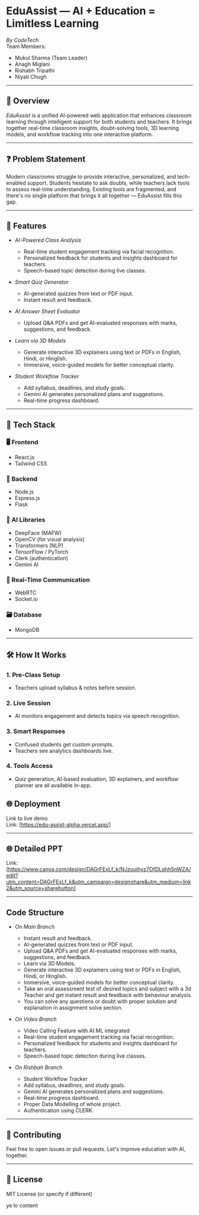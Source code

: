 # EduAssist — AI + Education = Limitless Learning

*By CodeTech*  
Team Members:
- Mukul Sharma (Team Leader)
- Anagh Miglani
- Rishabh Tripathi
- Niyati Chugh

---

## 🚀 Overview

*EduAssist* is a unified AI-powered web application that enhances classroom learning through intelligent support for both students and teachers. It brings together real-time classroom insights, doubt-solving tools, 3D learning models, and workflow tracking into one interactive platform.

---

## ❓ Problem Statement

Modern classrooms struggle to provide interactive, personalized, and tech-enabled support. Students hesitate to ask doubts, while teachers lack tools to assess real-time understanding. Existing tools are fragmented, and there's no single platform that brings it all together — EduAssist fills this gap.

---

## 🌟 Features

- *AI-Powered Class Analysis*
  - Real-time student engagement tracking via facial recognition.
  - Personalized feedback for students and insights dashboard for teachers.
  - Speech-based topic detection during live classes.

- *Smart Quiz Generator*
  - AI-generated quizzes from text or PDF input.
  - Instant result and feedback.

- *AI Answer Sheet Evaluator*
  - Upload Q&A PDFs and get AI-evaluated responses with marks, suggestions, and feedback.

- *Learn via 3D Models*
  - Generate interactive 3D explainers using text or PDFs in English, Hindi, or Hinglish.
  - Immersive, voice-guided models for better conceptual clarity.

- *Student Workflow Tracker*
  - Add syllabus, deadlines, and study goals.
  - Gemini AI generates personalized plans and suggestions.
  - Real-time progress dashboard.

---

## 🔧 Tech Stack

### 🖥 Frontend
- React.js
- Tailwind CSS

### 🧠 Backend
- Node.js
- Express.js
- Flask

### 🧬 AI Libraries
- DeepFace (MAFW)
- OpenCV (for visual analysis)
- Transformers (NLP)
- TensorFlow / PyTorch
- Clerk (authentication)
- Gemini AI

### 📡 Real-Time Communication
- WebRTC
- Socket.io

### 🗃 Database
- MongoDB

---

## 🛠 How It Works

### 1. Pre-Class Setup
- Teachers upload syllabus & notes before session.

### 2. Live Session
- AI monitors engagement and detects topics via speech recognition.

### 3. Smart Responses
- Confused students get custom prompts.
- Teachers see analytics dashboards live.

### 4. Tools Access
- Quiz generation, AI-based evaluation, 3D explainers, and workflow planner are all available in-app.


## 🌐 Deployment
Link to live demo   
Link: [https://edu-assist-alpha.vercel.app/]

---

## 🌐 Detailed PPT
Link: [https://www.canva.com/design/DAGrFExLf_k/NJzuujhyz7OfDLqhh5nWZA/edit?utm_content=DAGrFExLf_k&utm_campaign=designshare&utm_medium=link2&utm_source=sharebutton]

---

## Code Structure 

- *On Main Branch*
  - Instant result and feedback.
  - AI-generated quizzes from text or PDF input.
  - Upload Q&A PDFs and get AI-evaluated responses with marks, suggestions, and feedback.
  - Learn via 3D Models.
  - Generate interactive 3D explainers using text or PDFs in English, Hindi, or Hinglish.
  - Immersive, voice-guided models for better conceptual clarity.
  - Take an oral assessment test of desired topics and subject with a 3d Teacher and get instant result and feedback with behaviour analysis.
  - You can solve any questions or doubt with proper solution and explanation in assignment solve section.

- *On Video Branch*
  - Video Calling Feature with AI ML integrated
  - Real-time student engagement tracking via facial recognition.
  - Personalized feedback for students and insights dashboard for teachers.
  - Speech-based topic detection during live classes.

- *On Rishbah Branch*
  - Student Workflow Tracker
  - Add syllabus, deadlines, and study goals.
  - Gemini AI generates personalized plans and suggestions.
  - Real-time progress dashboard.
  - Proper Data Modelling of whole project.
  - Authentication using CLERK.

---


## 🤝 Contributing

Feel free to open issues or pull requests. Let's improve education with AI, together.

---

## 📄 License

MIT License (or specify if different)

ye lo content
